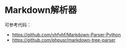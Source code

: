 # Markdown解析器

可参考代码：

- https://github.com/yhfyhf/Markdown-Parser-Python
- https://github.com/phpusr/markdown-tree-parser
